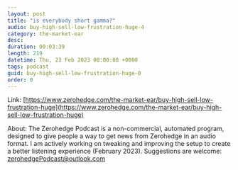 ```yaml
---
layout: post
title: "is everybody short gamma?"
audio: buy-high-sell-low-frustration-huge-4
category: the-market-ear
desc: 
duration: 00:03:39
length: 219
datetime: Thu, 23 Feb 2023 00:00:00 +0000
tags: podcast
guid: buy-high-sell-low-frustration-huge-0
order: 0
---
```



Link: [https://www.zerohedge.com/the-market-ear/buy-high-sell-low-frustration-huge](https://www.zerohedge.com/the-market-ear/buy-high-sell-low-frustration-huge)

About: The Zerohedge Podcast is a non-commercial, automated program, designed to give people a way to get news from Zerohedge in an audio format.  I am actively working on tweaking and improving the setup to create a better listening experience (February 2023).  Suggestions are welcome: [zerohedgePodcast@outlook.com](mailto:zerohedgePodcast@outlook.com)